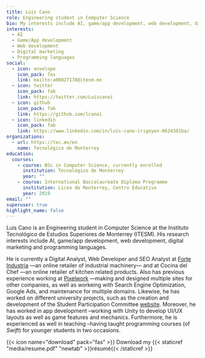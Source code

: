 ```yaml
---
title: Luis Cano
role: Engineering student in Computer Science
bio: My interests include AI, game/app development, web development, digital marketing, programming languages.
interests:
  - AI
  - Game/App development
  - Web development
  - Digital marketing
  - Programming languages
social:
  - icon: envelope
    icon_pack: fas
    link: mailto:a00827178@itesm.mx
  - icon: twitter
    icon_pack: fab
    link: https://twitter.com/Luiscanoi
  - icon: github
    icon_pack: fab
    link: https://github.com/lcanoi
  - icon: linkedin
    icon_pack: fab
    link: https://www.linkedin.com/in/luis-cano-irigoyen-0624381ba/
organizations:
  - url: https://tec.mx/en
    name: Tecnológico de Monterrey
education:
  courses:
    - course: BSc in Computer Science, currently enrolled
      institution: Tecnológico de Monterrey
      year: ""
    - course: International Baccalaureate Diploma Programme
      institution: Liceo de Monterrey, Centro Educativo
      year: 2019
email: ""
superuser: true
highlight_name: false
---
```

Luis Cano is an Engineering student in Computer Science at the Instituto Tecnológico de Estudios Superiores de Monterrey (ITESM). His research interests include AI, game/app development, web development, digital marketing and programming languages.

He is currently a Digital Analyst, Web Developer and SEO Analyst at [Forte Industria](https://forteindustria.com/) —an online retailer of industrial machinery— and at Cocina del Chef —an online retailer of kitchen related products. Also has previous experience working at [Pixelwork](https://pixelwork.mx/) —making and designed multiple sites for other companies, as well as workeing with Search Engine Optimization, Google Ads, and maintenance for multiple domains. Likewise, he has worked on different university projects, such as the creation and development of the Student Participation Committee [website](https://www.cpefetec.com/).
Moreover, he has worked in app development –working with Unity to develop UI/UX layouts as well as game features and mechanics.
Furthermore, he is experienced as well in teaching –having taught programming courses (of *Swift*) for younger students in two occasions.

{{< icon name="download" pack="fas" >}} Download my {{< staticref "media/resume.pdf" "newtab" >}}résumé{{< /staticref >}}
